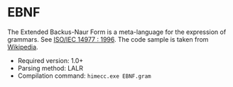 # EBNF #

The Extended Backus-Naur Form is a meta-language for the expression of grammars.
See [ISO/IEC 14977 : 1996](http://www.cl.cam.ac.uk/~mgk25/iso-14977.pdf).
The code sample is taken from [Wikipedia](https://en.wikipedia.org/wiki/Extended_Backus%E2%80%93Naur_Form).

* Required version: 1.0+
* Parsing method: LALR
* Compilation command: `himecc.exe EBNF.gram`
